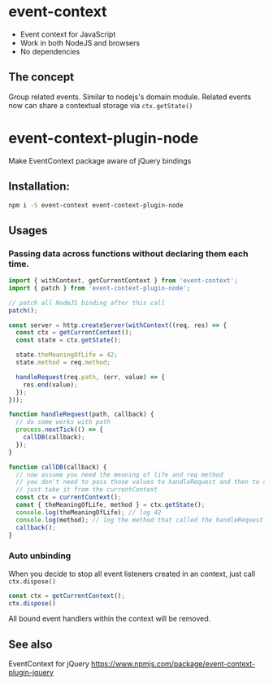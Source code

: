# event-context

- Event context for JavaScript
- Work in both NodeJS and browsers
- No dependencies

## The concept
Group related events. Similar to nodejs's domain module.
Related events now can share a contextual storage via `ctx.getState()`

# event-context-plugin-node
Make EventContext package aware of jQuery bindings

## Installation:

```bash
npm i -S event-context event-context-plugin-node
```

## Usages

### Passing data across functions without declaring them each time.

```js
import { withContext, getCurrentContext } from 'event-context';
import { patch } from 'event-context-plugin-node';

// patch all NodeJS binding after this call
patch();

const server = http.createServer(withContext((req, res) => {
  const ctx = getCurrentContext();
  const state = ctx.getState();

  state.theMeaningOfLife = 42;
  state.method = req.method;

  handleRequest(req.path, (err, value) => {
    res.end(value);
  });
}));

function handleRequest(path, callback) {
  // do some works with path
  process.nextTick(() => {
    callDB(callback);
  });
}

function callDB(callback) {
  // now assume you need the meaning of life and req method
  // you don't need to pass those values to handleRequest and then to callDB
  // just take it from the currentContext
  const ctx = currentContext();
  const { theMeaningOfLife, method } = ctx.getState();
  console.log(theMeaningOfLife); // log 42
  console.log(method); // log the method that called the handleRequest that called this callDB
  callback();
}

```

### Auto unbinding

When you decide to stop all event listeners created in an context, just call `ctx.dispose()`

```js
const ctx = getCurrentContext();
ctx.dispose()
```

All bound event handlers within the context will be removed.

## See also
EventContext for jQuery https://www.npmjs.com/package/event-context-plugin-jquery
